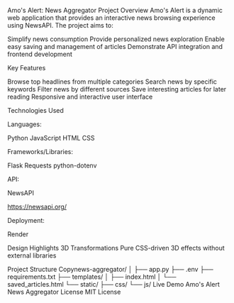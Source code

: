 Amo's Alert: News Aggregator
Project Overview
Amo's Alert is a dynamic web application that provides an interactive news browsing experience using NewsAPI. The project aims to:

Simplify news consumption
Provide personalized news exploration
Enable easy saving and management of articles
Demonstrate API integration and frontend development 

Key Features

Browse top headlines from multiple categories
Search news by specific keywords
Filter news by different sources
Save interesting articles for later reading
Responsive and interactive user interface

Technologies Used

Languages:

Python
JavaScript
HTML
CSS


Frameworks/Libraries:

Flask
Requests
python-dotenv


API:

NewsAPI

https://newsapi.org/


Deployment:

Render



Design Highlights
3D Transformations
Pure CSS-driven 3D effects without external libraries

Project Structure
Copynews-aggregator/
│
├── app.py
├── .env
├── requirements.txt
├── templates/
│   ├── index.html
│   └── saved_articles.html
└── static/
    ├── css/
    └── js/
Live Demo
Amo's Alert News Aggregator
License
MIT License
